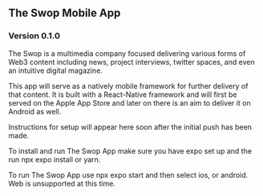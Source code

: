 ## The Swop Mobile App
### Version 0.1.0

The Swop is a multimedia company focused delivering various forms of Web3 content including news, project interviews, twitter spaces, and even an intuitive digital magazine.

This app will serve as a natively mobile framework for further delivery of that content. It is built with a React-Native framework and will first be served on the Apple App Store and later on there is an aim to deliver it on Android as well.

Instructions for setup will appear here soon after the initial push has been made.

To install and run The Swop App make sure you have expo set up and the run npx expo install or yarn.

To run The Swop App use npx expo start and then select ios, or android. Web is unsupported at this time.